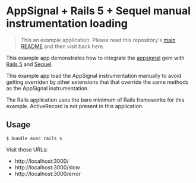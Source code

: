 # AppSignal + Rails 5 + Sequel manual instrumentation loading

> This an example application. Please read this repository's [main
  README](../../blob/master/README.md) and then visit back here.

This example app demonstrates how to integrate the [appsignal][appsignal-gem]
gem with [Rails 5][rails] and [Sequel][sequel].


This example app load the AppSignal instrumentation manually to avoid getting
overriden by other extensions that that override the same methods as the
AppSignal instrumentation.

The Rails application uses the bare minimum of Rails frameworks for this
example. ActiveRecord is not present in this application.

## Usage

```
$ bundle exec rails s
```

Visit these URLs:

- http://localhost:3000/
- http://localhost:3000/slow
- http://localhost:3000/error

[appsignal-gem]: https://github.com/appsignal/appsignal-ruby
[rails]: http://rubyonrails.org/
[sequel]: http://sequel.jeremyevans.net/
